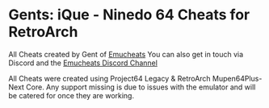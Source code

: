 # Gents: iQue - Ninedo 64 Cheats for RetroArch

All Cheats created by Gent of [Emucheats](https://emucheats.emulation64.com/)
You can also get in touch via Discord and the [Emucheats Discord Channel](https://discord.gg/aEEtyj6)

All Cheats were created using Project64 Legacy & RetroArch Mupen64Plus-Next Core. Any support missing is due to issues with the emulator and will be catered for once they are working.